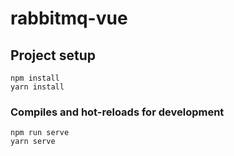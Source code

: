 # rabbitmq-vue

## Project setup
```
npm install
yarn install
```

### Compiles and hot-reloads for development
```
npm run serve
yarn serve
```
